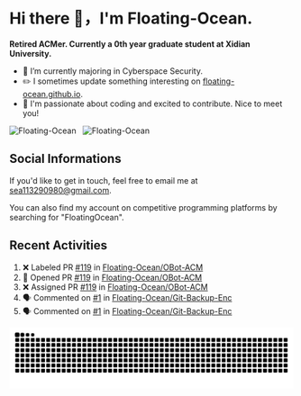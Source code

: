 # Hi there 👋，I'm Floating-Ocean.

**Retired ACMer. Currently a 0th year graduate student at Xidian University.**

- 🔭 I’m currently majoring in Cyberspace Security.
- ✏️ I sometimes update something interesting on [floating-ocean.github.io](https://floating-ocean.github.io/).
- 👯 I'm passionate about coding and excited to contribute. Nice to meet you!

<p><picture>
  <source height="212" media="(prefers-color-scheme: dark)" srcset="https://readme-stats-eta-flame.vercel.app/api/top-langs?username=Floating-Ocean&show_icons=true&locale=en&layout=donut&&hide=html&border_radius=16&theme=dark">
  <source height="212" media="(prefers-color-scheme: light)" srcset="https://readme-stats-eta-flame.vercel.app/api/top-langs?username=Floating-Ocean&show_icons=true&locale=en&layout=donut&&hide=html&border_radius=16"/>
  <img height="212" alt="Floating-Ocean" src="https://readme-stats-eta-flame.vercel.app/api/top-langs?username=Floating-Ocean&show_icons=true&locale=en&layout=donut&&hide=html&border_radius=16">
</picture>&nbsp;<picture>
  <source height="212" media="(prefers-color-scheme: dark)" srcset="https://readme-stats-eta-flame.vercel.app/api?username=Floating-Ocean&show_icons=true&locale=en&exclude_repo=Floating-Ocean.github.io&border_radius=16&rank_icon=github&show=reviews&theme=dark">
  <source height="212" media="(prefers-color-scheme: light)" srcset="https://readme-stats-eta-flame.vercel.app/api?username=Floating-Ocean&show_icons=true&locale=en&exclude_repo=Floating-Ocean.github.io&border_radius=16&rank_icon=github&show=reviews"/>
  <img height="212" alt="Floating-Ocean" src="https://readme-stats-eta-flame.vercel.app/api?username=Floating-Ocean&show_icons=true&locale=en&exclude_repo=Floating-Ocean.github.io&border_radius=16&rank_icon=github&show=reviews">
</picture></p>

## Social Informations

If you'd like to get in touch, feel free to email me at [sea113290980@gmail.com](mailto:sea113290980@gmail.com).

You can also find my account on competitive programming platforms by searching for "FloatingOcean".

## Recent Activities
<!--START_SECTION:activity-->
1. ❌ Labeled PR [#119](undefined) in [Floating-Ocean/OBot-ACM](https://github.com/Floating-Ocean/OBot-ACM)
2. 💪 Opened PR [#119](undefined) in [Floating-Ocean/OBot-ACM](https://github.com/Floating-Ocean/OBot-ACM)
3. ❌ Assigned PR [#119](undefined) in [Floating-Ocean/OBot-ACM](https://github.com/Floating-Ocean/OBot-ACM)
4. 🗣 Commented on [#1](https://github.com/Floating-Ocean/Git-Backup-Enc/pull/1#issuecomment-3407670693) in [Floating-Ocean/Git-Backup-Enc](https://github.com/Floating-Ocean/Git-Backup-Enc)
5. 🗣 Commented on [#1](https://github.com/Floating-Ocean/Git-Backup-Enc/pull/1#issuecomment-3407602759) in [Floating-Ocean/Git-Backup-Enc](https://github.com/Floating-Ocean/Git-Backup-Enc)
<!--END_SECTION:activity-->

<picture>
  <source media="(prefers-color-scheme: dark)" srcset="https://raw.githubusercontent.com/Floating-Ocean/Floating-Ocean/anim/github-contribution-grid-snake-dark.svg">
  <source media="(prefers-color-scheme: light)" srcset="https://raw.githubusercontent.com/Floating-Ocean/Floating-Ocean/anim/github-contribution-grid-snake.svg">
  <img alt="github contribution grid snake animation" src="https://raw.githubusercontent.com/Floating-Ocean/Floating-Ocean/anim/github-contribution-grid-snake.svg">
</picture>
